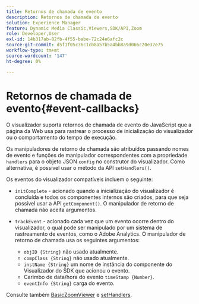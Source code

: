```yaml
---
title: Retornos de chamada de evento
description: Retornos de chamada de evento
solution: Experience Manager
feature: Dynamic Media Classic,Viewers,SDK/API,Zoom
role: Developer,User
exl-id: 14b317ab-82fb-4f55-babe-72c24e6afc2c
source-git-commit: d5f1f05c36c1cb8a57b5a4bb8a9d066c20e32e75
workflow-type: tm+mt
source-wordcount: '147'
ht-degree: 0%

---
```


# Retornos de chamada de evento{#event-callbacks}

O visualizador suporta retornos de chamada de evento do JavaScript que a página da Web usa para rastrear o processo de inicialização do visualizador ou o comportamento do tempo de execução.

Os manipuladores de retorno de chamada são atribuídos passando nomes de evento e funções de manipulador correspondentes com a propriedade `handlers` para o objeto JSON `config` no construtor do visualizador. Como alternativa, é possível usar o método da API `setHandlers()`.

Os eventos do visualizador compatíveis incluem o seguinte:

* `initComplete` - acionado quando a inicialização do visualizador é concluída e todos os componentes internos são criados, para que seja possível usar a API `getComponent()`. O manipulador de retorno de chamada não aceita argumentos.

* `trackEvent` - acionado cada vez que um evento ocorre dentro do visualizador, o qual pode ser manipulado por um sistema de rastreamento de eventos, como o Adobe Analytics. O manipulador de retorno de chamada usa os seguintes argumentos:

   * `objID {String}` não usado atualmente.
   * `compClass {String}` não usado atualmente.
   * `instName {String}` um nome de instância do componente do Visualizador do SDK que acionou o evento.
   * Carimbo de data/hora do evento `timeStamp {Number}`.
   * `eventInfo {String}` carga do evento.

Consulte também [BasicZoomViewer](../../c-html5-s7-aem-asset-viewers/c-html5-20-basic-zoom-viewer-about/c-html5-20-basic-zoom-viewer-javascriptapiref/r-html5-basic-zoom-viewer-20-javascriptapiref-basiczoomviewer.md#reference-bd16cadc0c054fafb0db4994741d47cd) e [setHandlers](../../c-html5-s7-aem-asset-viewers/c-html5-20-basic-zoom-viewer-about/c-html5-20-basic-zoom-viewer-javascriptapiref/r-html5-basic-zoom-viewer-20-javascriptapiref-sethandlers.md#reference-b748b29eaafa463a9d1723cb7b86f0d9).
